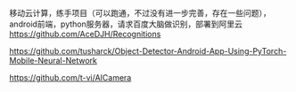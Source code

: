 

<!--
 * @version:
 * @Author:  StevenJokess https://github.com/StevenJokess
 * @Date: 2020-12-07 16:54:58
 * @LastEditors:  StevenJokess https://github.com/StevenJokess
 * @LastEditTime: 2020-12-07 20:57:24
 * @Description:
 * @TODO::
 * @Reference:
-->
移动云计算，练手项目（可以跑通，不过没有进一步完善，存在一些问题），android前端，python服务器，请求百度大脑做识别，部署到阿里云
https://github.com/AceDJH/Recognitions

https://github.com/tusharck/Object-Detector-Android-App-Using-PyTorch-Mobile-Neural-Network

https://github.com/t-vi/AICamera

